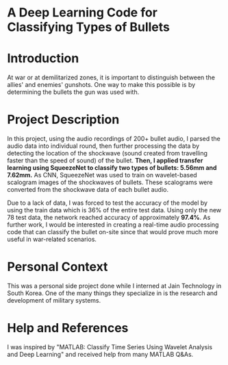 # A Deep Learning Code for Classifying Types of Bullets  
# Introduction
At war or at demilitarized zones, it is important to distinguish between the allies' and enemies' gunshots. One way to make this possible is by determining the bullets the gun was used with. 

# Project Description
In this project, using the audio recordings of 200+ bullet audio, I parsed the audio data into individual round, then further processing the data by detecting the location of the shockwave (sound created from travelling faster than the speed of sound) of the bullet.
**Then, I applied transfer learning using SqueezeNet to classify two types of bullets: 5.56mm and 7.62mm.** As CNN, SqueezeNet was used to train on wavelet-based scalogram images of the shockwaves of bullets. These scalograms were converted from the shockwave data of each bullet audio.

Due to a lack of data, I was forced to test the accuracy of the model by using the train data which is 36% of the entire test data. Using only the new 78 test data, the network reached accuracy of approximately **97.4%**. As further work, I would be interested in creating a real-time audio processing code that can classify the bullet on-site since that would prove much more useful in war-related scenarios.

# Personal Context
This was a personal side project done while I interned at Jain Technology in South Korea. One of the many things they specialize in is the research and development of military systems.

# Help and References
I was inspired by "MATLAB: Classify Time Series Using Wavelet Analysis and Deep Learning" and received help from many MATLAB Q&As.

